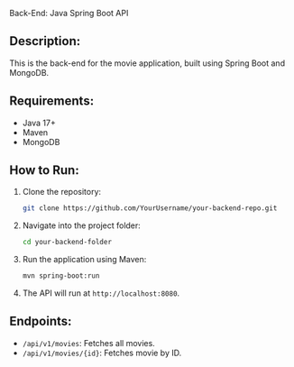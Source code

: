  Back-End: Java Spring Boot API

## Description:
This is the back-end for the movie application, built using Spring Boot and MongoDB.

## Requirements:
- Java 17+
- Maven
- MongoDB

## How to Run:
1. Clone the repository: 
   ```bash
   git clone https://github.com/YourUsername/your-backend-repo.git
   ```
2. Navigate into the project folder:
   ```bash
   cd your-backend-folder
   ```
3. Run the application using Maven:
   ```bash
   mvn spring-boot:run
   ```
4. The API will run at `http://localhost:8080`.

## Endpoints:
- `/api/v1/movies`: Fetches all movies.
- `/api/v1/movies/{id}`: Fetches movie by ID.
